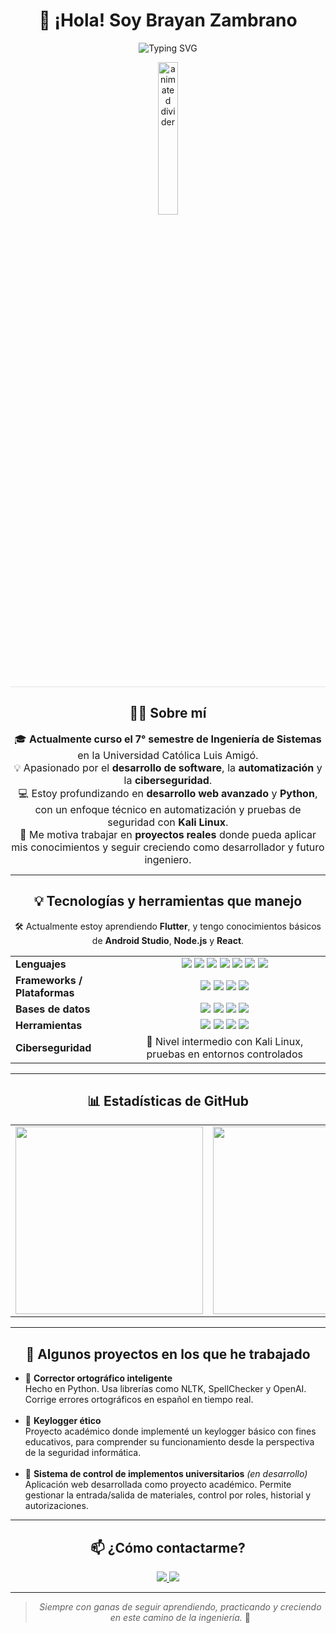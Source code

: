 <h1 align="center">👋 ¡Hola! Soy Brayan Zambrano</h1>

<p align="center">
  <img src="https://readme-typing-svg.demolab.com?font=Fira+Code&size=22&duration=3000&pause=1000&color=00F7FF&center=true&vCenter=true&width=1000&lines=Estudiante+de+Ingeniería+de+Sistemas;Apasionado+por+el+Desarrollo+de+Software;Enamorado+de+la+Automatización+y+la+Ciberseguridad;Siempre+en+aprendizaje+constante+y+crecimiento+profesional" alt="Typing SVG" />
</p>

<p align="center">
  <img src="https://media.giphy.com/media/jBOOXxSJfG8kqMxT11/giphy.gif?cid=ecf05e47ysiuxaxorwoeof5wr0x6nq3x9oggsjgj4n18usa4&ep=v1_gifs_search&rid=giphy.gif&ct=g" width="25%" alt="animated divider">
</p>

<hr style="height: 1px; border: none; background-color: #e1e4e8; margin: 24px 0;">
<h2 align="center">👨‍💻 Sobre mí</h2>

<p align="center" style="max-width: 800px; margin: auto; font-size: 16px;">
  🎓 <strong>Actualmente curso el 7° semestre de Ingeniería de Sistemas</strong> en la Universidad Católica Luis Amigó.<br>
  💡 Apasionado por el <strong>desarrollo de software</strong>, la <strong>automatización</strong> y la <strong>ciberseguridad</strong>.<br>
  💻 Estoy profundizando en <strong>desarrollo web avanzado</strong> y <strong>Python</strong>, con un enfoque técnico en automatización y pruebas de seguridad con <strong>Kali Linux</strong>.<br>
  🚀 Me motiva trabajar en <strong>proyectos reales</strong> donde pueda aplicar mis conocimientos y seguir creciendo como desarrollador y futuro ingeniero.
</p>


<hr>





<div align="center">

## 💡 Tecnologías y herramientas que manejo

🛠️ Actualmente estoy aprendiendo <strong>Flutter</strong>, y tengo conocimientos básicos de <strong>Android Studio</strong>, <strong>Node.js</strong> y <strong>React</strong>.

<table>
  <tr>
    <td><strong>Lenguajes</strong></td>
    <td align="center">

<img src="https://img.shields.io/badge/Python-3776AB?style=flat&logo=python&logoColor=white">
<img src="https://img.shields.io/badge/Java-007396?style=flat&logo=java&logoColor=white">
<img src="https://img.shields.io/badge/C++-00599C?style=flat&logo=c%2B%2B&logoColor=white">
<img src="https://img.shields.io/badge/JavaScript-F7DF1E?style=flat&logo=javascript&logoColor=black">
<img src="https://img.shields.io/badge/HTML-E34F26?style=flat&logo=html5&logoColor=white">
<img src="https://img.shields.io/badge/CSS-1572B6?style=flat&logo=css3&logoColor=white">
<img src="https://img.shields.io/badge/PHP-777BB4?style=flat&logo=php&logoColor=white">

</td>
  </tr>
  <tr>
    <td><strong>Frameworks / Plataformas</strong></td>
    <td align="center">

<img src="https://img.shields.io/badge/Node.js-339933?style=flat&logo=node.js&logoColor=white">
<img src="https://img.shields.io/badge/React-20232A?style=flat&logo=react&logoColor=61DAFB">
<img src="https://img.shields.io/badge/Flutter-02569B?style=flat&logo=flutter&logoColor=white">
<img src="https://img.shields.io/badge/Android_Studio-3DDC84?style=flat&logo=android-studio&logoColor=white">

</td>
  </tr>
  <tr>
    <td><strong>Bases de datos</strong></td>
    <td align="center">

<img src="https://img.shields.io/badge/MySQL-4479A1?style=flat&logo=mysql&logoColor=white">
<img src="https://img.shields.io/badge/SQLite-003B57?style=flat&logo=sqlite&logoColor=white">
<img src="https://img.shields.io/badge/SQL_Server-CC2927?style=flat&logo=microsoft-sql-server&logoColor=white">
<img src="https://img.shields.io/badge/DBeaver-372923?style=flat&logoColor=white">

</td>
  </tr>
  <tr>
    <td><strong>Herramientas</strong></td>
    <td align="center">

<img src="https://img.shields.io/badge/Git-F05032?style=flat&logo=git&logoColor=white">
<img src="https://img.shields.io/badge/Linux-FCC624?style=flat&logo=linux&logoColor=black">
<img src="https://img.shields.io/badge/VS_Code-007ACC?style=flat&logo=visual-studio-code&logoColor=white">
<img src="https://img.shields.io/badge/VirtualBox-183A61?style=flat&logo=virtualbox&logoColor=white">

</td>
  </tr>
  <tr>
    <td><strong>Ciberseguridad</strong></td>
    <td align="center">🔐 Nivel intermedio con Kali Linux, pruebas en entornos controlados</td>
  </tr>
</table>

</div>


</div>

---
<h2 align="center">📊 Estadísticas de GitHub</h2>

<table align="center">
  <tr>
    <td>
      <img src="https://github-readme-stats.vercel.app/api?username=nhasuhndas&show_icons=true&theme=tokyonight&count_private=true" width="300">
    </td>
    <td>
      <img src="https://streak-stats.demolab.com?user=nhasuhndas&theme=tokyonight" width="300">
    </td>
    <td>
      <img src="https://github-readme-stats.vercel.app/api/top-langs/?username=nhasuhndas&layout=compact&theme=tokyonight" width="300">
    </td>
  </tr>
</table>









---

<h2 align="center">📌 Algunos proyectos en los que he trabajado</h2>

<ul>
  <li>
    🧠 <strong>Corrector ortográfico inteligente</strong><br>
    Hecho en Python. Usa librerías como NLTK, SpellChecker y OpenAI. Corrige errores ortográficos en español en tiempo real.
  </li>
  <br>
  <li>
    🔐 <strong>Keylogger ético</strong><br>
    Proyecto académico donde implementé un keylogger básico con fines educativos, para comprender su funcionamiento desde la perspectiva de la seguridad informática.
  </li>
  <br>
  <li>
    🧾 <strong>Sistema de control de implementos universitarios</strong> <em>(en desarrollo)</em><br>
    Aplicación web desarrollada como proyecto académico. Permite gestionar la entrada/salida de materiales, control por roles, historial y autorizaciones.
  </li>
</ul>

---

<h2 align="center">📫 ¿Cómo contactarme?</h2>

<p align="center">
  <a href="mailto:brayansantiagozambranoguzman@gmail.com">
    <img src="https://img.shields.io/badge/Email-D14836?style=for-the-badge&logo=gmail&logoColor=white">
  </a>
  <a href="https://www.linkedin.com/in/brayan-santiago-zambrano-guzman-52348b250/">
    <img src="https://img.shields.io/badge/LinkedIn-0077B5?style=for-the-badge&logo=linkedin&logoColor=white">
  </a>
</p>

---

<blockquote align="center">
  <em>Siempre con ganas de seguir aprendiendo, practicando y creciendo en este camino de la ingeniería.</em> 🚀
</blockquote>

